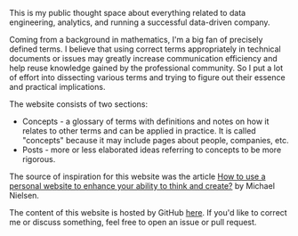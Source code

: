 This is my public thought space about everything related to data engineering, analytics, and running a successful data-driven company.

Coming from a background in mathematics, I'm a big fan of precisely defined terms. I believe that using correct terms appropriately in technical documents or issues may greatly increase communication efficiency and help reuse knowledge gained by the professional community. So I put a lot of effort into dissecting various terms and trying to figure out their essence and practical implications.

The website consists of two sections:
* Concepts - a glossary of terms with definitions and notes on how it relates to other terms and can be applied in practice. It is called "concepts" because it may include pages about people, companies, etc.
* Posts - more or less elaborated ideas referring to concepts to be more rigorous.

The source of inspiration for this website was the article [How to use a personal website to enhance your ability to think and create?](https://michaelnotebook.com/wn/website_enhance.html) by Michael Nielsen.

The content of this website is hosted by GitHub [here](https://github.com/aplotnikov2020/DataDrivenNotebook). If you'd like to correct me or discuss something, feel free to open an issue or pull request.